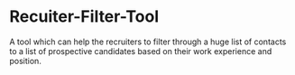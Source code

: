 # Recuiter-Filter-Tool
A tool which can help the recruiters to filter through a huge list of contacts to a list of prospective candidates based on their work experience and position.
